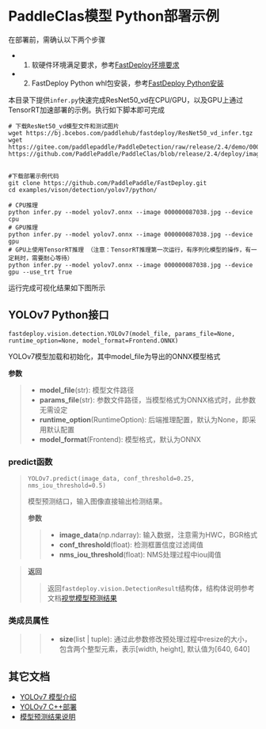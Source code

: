 # PaddleClas模型 Python部署示例

在部署前，需确认以下两个步骤

- 1. 软硬件环境满足要求，参考[FastDeploy环境要求](../../../../../docs/quick_start/requirements.md)  
- 2. FastDeploy Python whl包安装，参考[FastDeploy Python安装](../../../../../docs/quick_start/install.md)

本目录下提供`infer.py`快速完成ResNet50_vd在CPU/GPU，以及GPU上通过TensorRT加速部署的示例。执行如下脚本即可完成

```
# 下载ResNet50_vd模型文件和测试图片
wget https://bj.bcebos.com/paddlehub/fastdeploy/ResNet50_vd_infer.tgz
wget https://gitee.com/paddlepaddle/PaddleDetection/raw/release/2.4/demo/000000014439.jpg
https://github.com/PaddlePaddle/PaddleClas/blob/release/2.4/deploy/images/coco_000000570688.jpg


#下载部署示例代码
git clone https://github.com/PaddlePaddle/FastDeploy.git
cd examples/vison/detection/yolov7/python/

# CPU推理
python infer.py --model yolov7.onnx --image 000000087038.jpg --device cpu
# GPU推理
python infer.py --model yolov7.onnx --image 000000087038.jpg --device gpu
# GPU上使用TensorRT推理 （注意：TensorRT推理第一次运行，有序列化模型的操作，有一定耗时，需要耐心等待）
python infer.py --model yolov7.onnx --image 000000087038.jpg --device gpu --use_trt True
```

运行完成可视化结果如下图所示

## YOLOv7 Python接口

```
fastdeploy.vision.detection.YOLOv7(model_file, params_file=None, runtime_option=None, model_format=Frontend.ONNX)
```

YOLOv7模型加载和初始化，其中model_file为导出的ONNX模型格式

**参数**

> * **model_file**(str): 模型文件路径
> * **params_file**(str): 参数文件路径，当模型格式为ONNX格式时，此参数无需设定
> * **runtime_option**(RuntimeOption): 后端推理配置，默认为None，即采用默认配置
> * **model_format**(Frontend): 模型格式，默认为ONNX

### predict函数

> ```
> YOLOv7.predict(image_data, conf_threshold=0.25, nms_iou_threshold=0.5)
> ```
> 
> 模型预测结口，输入图像直接输出检测结果。
> 
> **参数**
> 
> > * **image_data**(np.ndarray): 输入数据，注意需为HWC，BGR格式
> > * **conf_threshold**(float): 检测框置信度过滤阈值
> > * **nms_iou_threshold**(float): NMS处理过程中iou阈值

> **返回**
> 
> > 返回`fastdeploy.vision.DetectionResult`结构体，结构体说明参考文档[视觉模型预测结果](../../../../../docs/api/vision_results/)

### 类成员属性

> > * **size**(list | tuple): 通过此参数修改预处理过程中resize的大小，包含两个整型元素，表示[width, height], 默认值为[640, 640]

## 其它文档

- [YOLOv7 模型介绍](..)
- [YOLOv7 C++部署](../cpp)
- [模型预测结果说明](../../../../../docs/api/vision_results/)
